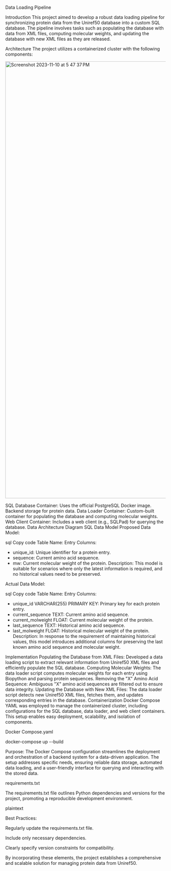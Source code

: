 Data Loading Pipeline 

Introduction
This project aimed to develop a robust data loading pipeline for synchronizing protein data from the Uniref50 database into a custom SQL database. The pipeline involves tasks such as populating the database with data from XML files, computing molecular weights, and updating the database with new XML files as they are released.

Architecture
The project utilizes a containerized cluster with the following components:

<img width="1371" alt="Screenshot 2023-11-10 at 5 47 37 PM" src="https://github.com/Akki0605/Data-Loading_Pipeline/assets/106899639/291f093e-213f-4485-ad15-98dfcafdb47f">


SQL Database Container:
Uses the official PostgreSQL Docker image.
Backend storage for protein data.
Data Loader Container:
Custom-built container for populating the database and computing molecular weights.
Web Client Container:
Includes a web client (e.g., SQLPad) for querying the database.
Data Architecture Diagram
SQL Data Model
Proposed Data Model:

sql
Copy code
Table Name: Entry
Columns:
- unique_id: Unique identifier for a protein entry.
- sequence: Current amino acid sequence.
- mw: Current molecular weight of the protein.
Description: This model is suitable for scenarios where only the latest information is required, and no historical values need to be preserved.

Actual Data Model:

sql
Copy code
Table Name: Entry
Columns:
- unique_id VARCHAR(255) PRIMARY KEY: Primary key for each protein entry.
- current_sequence TEXT: Current amino acid sequence.
- current_molweight FLOAT: Current molecular weight of the protein.
- last_sequence TEXT: Historical amino acid sequence.
- last_molweight FLOAT: Historical molecular weight of the protein.
Description: In response to the requirement of maintaining historical values, this model introduces additional columns for preserving the last known amino acid sequence and molecular weight.

Implementation
Populating the Database from XML Files:
Developed a data loading script to extract relevant information from Uniref50 XML files and efficiently populate the SQL database.
Computing Molecular Weights:
The data loader script computes molecular weights for each entry using Biopython and parsing protein sequences.
Removing the "X" Amino Acid Sequence:
Ambiguous "X" amino acid sequences are filtered out to ensure data integrity.
Updating the Database with New XML Files:
The data loader script detects new Uniref50 XML files, fetches them, and updates corresponding entries in the database.
Containerization
Docker Compose YAML was employed to manage the containerized cluster, including configurations for the SQL database, data loader, and web client containers. This setup enables easy deployment, scalability, and isolation of components.

Docker Compose.yaml

docker-compose up --build 

Purpose: The Docker Compose configuration streamlines the deployment and orchestration of a backend system for a data-driven application. The setup addresses specific needs, ensuring reliable data storage, automated data loading, and a user-friendly interface for querying and interacting with the stored data.

requirements.txt

The requirements.txt file outlines Python dependencies and versions for the project, promoting a reproducible development environment.

plaintext

Best Practices:

Regularly update the requirements.txt file.

Include only necessary dependencies.

Clearly specify version constraints for compatibility.

By incorporating these elements, the project establishes a comprehensive and scalable solution for managing protein data from Uniref50.
